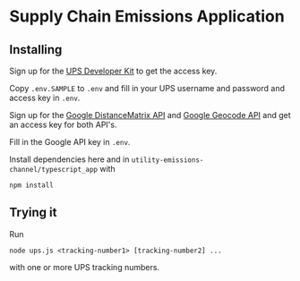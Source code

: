 # Supply Chain Emissions Application

## Installing

Sign up for the [UPS Developer Kit](https://www.ups.com/upsdeveloperkit?loc=en_US) to get the access key.  

Copy `.env.SAMPLE` to `.env` and fill in your UPS username and password and access key in `.env`.

Sign up for the [Google DistanceMatrix API](https://developers.google.com/maps/documentation/distance-matrix/overview) and [Google Geocode API](https://developers.google.com/maps/documentation/geocoding/overview) and get an access key for both API's.

Fill in the Google API key in `.env`.

Install dependencies here and in `utility-emissions-channel/typescript_app` with

```
npm install
```

## Trying it

Run

```
node ups.js <tracking-number1> [tracking-number2] ...
```

with one or more UPS tracking numbers.
